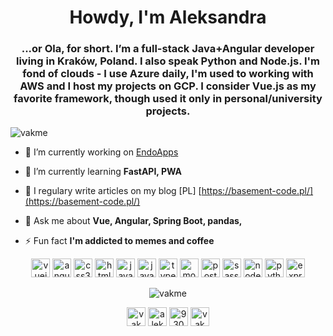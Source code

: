 <h1 align="center">Howdy, I'm Aleksandra</h1>
<h3 align="center">...or Ola, for short. I’m a full-stack Java+Angular developer living in Kraków, Poland. I also speak Python and Node.js. I'm fond of clouds - I use Azure daily, I'm used to working with AWS and I host my projects on GCP. I consider Vue.js as my favorite framework, though used it only in personal/university projects.</h3>

<p align="left"> <img src="https://komarev.com/ghpvc/?username=vakme" alt="vakme" /> </p>

- 🔭 I’m currently working on [EndoApps](https://github.com/EndoApps)

- 🌱 I’m currently learning **FastAPI, PWA**

- 📝 I regulary write articles on my blog [PL] [https://basement-code.pl/](https://basement-code.pl/)

- 💬 Ask me about **Vue, Angular, Spring Boot, pandas,**

- ⚡ Fun fact **I'm addicted to memes and coffee**

<p align="center">
  <img src="https://devicons.github.io/devicon/devicon.git/icons/vuejs/vuejs-original-wordmark.svg" alt="vuejs" title="vuejs" width="30" height="30"/> 
  <img src="https://devicons.github.io/devicon/devicon.git/icons/angularjs/angularjs-original.svg" alt="angularjs" title="angularjs"  width="30" height="30"/> 
  <img src="https://devicons.github.io/devicon/devicon.git/icons/css3/css3-original-wordmark.svg" alt="css3" title="css3"  width="30" height="30"/> 
  <img src="https://devicons.github.io/devicon/devicon.git/icons/html5/html5-original-wordmark.svg" alt="html5" title="html5"  width="30" height="30"/> 
  <img src="https://devicons.github.io/devicon/devicon.git/icons/java/java-original-wordmark.svg" alt="java" title="java"  width="30" height="30"/> 
  <img src="https://devicons.github.io/devicon/devicon.git/icons/javascript/javascript-original.svg" alt="javascript" title="javascript"  width="30" height="30"/> 
  <img src="https://devicons.github.io/devicon/devicon.git/icons/typescript/typescript-original.svg" alt="typescript" title="typescript" width="30" height="30"/> 
  <img src="https://devicons.github.io/devicon/devicon.git/icons/mongodb/mongodb-original-wordmark.svg" alt="mongodb" title="mongodb"  width="30" height="30"/> 
  <img src="https://devicons.github.io/devicon/devicon.git/icons/postgresql/postgresql-original-wordmark.svg" alt="postgresql" title="postgresql"  width="30" height="30"/> 
  <img src="https://devicons.github.io/devicon/devicon.git/icons/sass/sass-original.svg" alt="sass" title="sass"  width="30" height="30"/>
  <img src="https://devicons.github.io/devicon/devicon.git/icons/nodejs/nodejs-original-wordmark.svg" alt="nodejs" title="nodejs"  width="30" height="30"/> 
  <img src="https://devicons.github.io/devicon/devicon.git/icons/python/python-original-wordmark.svg" alt="python" title="python"  width="30" height="30"/> 
  <img src="https://devicons.github.io/devicon/devicon.git/icons/express/express-original-wordmark.svg" title="express"  alt="express" width="30" height="30"/>
</p>
<p align="center"> <img src="https://github-readme-stats.vercel.app/api?username=vakme&show_icons=true" alt="vakme" /></p>
<p align="center">
<a href="https://codepen.io/vakme" target="blank"><img align="center" src="https://cdn.jsdelivr.net/npm/simple-icons@3.0.1/icons/codepen.svg" alt="vakme" height="30" width="30" /></a>
<a href="https://linkedin.com/in/aleksandra-bielak" target="blank"><img align="center" src="https://cdn.jsdelivr.net/npm/simple-icons@3.0.1/icons/linkedin.svg" alt="aleksandra-bielak" height="30" width="30" /></a>
<a href="https://stackoverflow.com/users/9309978" target="blank"><img align="center" src="https://cdn.jsdelivr.net/npm/simple-icons@3.0.1/icons/stackoverflow.svg" alt="9309978" height="30" width="30" /></a>
<a href="https://kaggle.com/vakme888" target="blank"><img align="center" src="https://cdn.jsdelivr.net/npm/simple-icons@3.0.1/icons/kaggle.svg" alt="vakme888" height="30" width="30" /></a>
</p>
